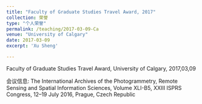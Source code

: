 ```yaml
---
title: "Faculty of Graduate Studies Travel Award, 2017"
collection: 荣誉
type: "个人荣誉"
permalink: /teaching/2017-03-09-Ca
venue: "University of Calgary"
date: 2017-03-09
excerpt: 'Xu Sheng'

---
```

Faculty of Graduate Studies Travel Award, University of Calgary, 2017,03,09

会议信息:
The International Archives of the Photogrammetry, Remote Sensing and Spatial Information Sciences, Volume XLI-B5, XXIII ISPRS Congress, 12–19 July 2016, Prague, Czech Republic
